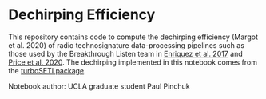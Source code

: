 # Dechirping Efficiency
This repository contains code to compute the dechirping efficiency (Margot et al. 2020) of radio technosignature data-processing pipelines such as those used by the Breakthrough Listen team in [Enriquez et al. 2017](https://ui.adsabs.harvard.edu/abs/2017ApJ...849..104E/abstract) and [Price et al. 2020](https://ui.adsabs.harvard.edu/abs/2020AJ....159...86P/abstract).  The dechirping implemented in this notebook comes from the [turboSETI package](https://github.com/UCBerkeleySETI/turbo_seti).

Notebook author: UCLA graduate student Paul Pinchuk

